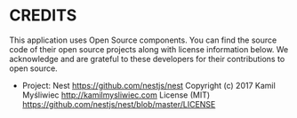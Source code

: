 # CREDITS

This application uses Open Source components. 
You can find the source code of their open source projects along with license information below.
We acknowledge and are grateful to these developers for their contributions to open source.

* Project: Nest https://github.com/nestjs/nest
  Copyright (c) 2017 Kamil Myśliwiec <http://kamilmysliwiec.com>
  License (MIT) https://github.com/nestjs/nest/blob/master/LICENSE